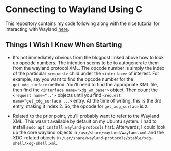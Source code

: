 Connecting to Wayland Using C
=============================

This repository contains my code following along with the nice tutorial for
interacting with Wayland [here](https://gaultier.github.io/blog/wayland_from_scratch.html).

Things I Wish I Knew When Starting
----------------------------------

 - It's not immediately obvious from the blogpost linked above how to look up
   opcode numbers.  The intention seems to be to autogenerate them from the
   wayland protocol XML. The opcode number is simply the index of the
   particular `<request>` child under the `<interface>` of interest. For
   example, say you want to find the opcode number for the `get_xdg_surface`
   method. You'll need to find the appropriate XML file, then find the
   `<interface name="xdg_wm_base">` object. Then count the
   `<request name="..">` objects until you find `<request name="get_xdg_surface ...>`
   entry. At the time of writing, this is the 3rd entry, making it index 2. So,
   the opcode for `get_xdg_surface` is `2`.

 - Related to the prior point, you'll probably want to refer to the Wayland
   XML. This wasn't available by default on my Ubuntu system. I had to install
   `sudo apt install wayland-protocols` first. Afterwards, I could look up the
   core wayland objects in `/usr/share/wayland/wayland.xml` and the XDG-related
   objects in `/usr/share/wayland-protocols/stable/xdg-shell/xdg-shell.xml`.

